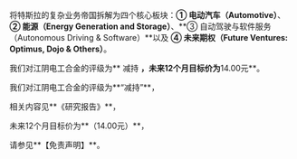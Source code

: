 将特斯拉的复杂业务帝国拆解为四个核心板块：**① 电动汽车（Automotive）**、**② 能源（Energy Generation and Storage）**、**③ 自动驾驶与软件服务（Autonomous Driving & Software）**以及 **④ 未来期权（Future Ventures: Optimus, Dojo & Others）**。

我们对江阴电工合金的评级为** 减持 **，未来12个月目标价为**14.00元**。

我们对江阴电工合金的评级为**“减持”**，

相关内容见**《研究报告》**，

未来12个月目标价为**（14.00元）**，

请参见**【免责声明】**。


